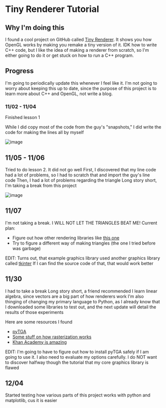 # Tiny Renderer Tutorial

## Why I'm doing this

I found a cool project on GitHub called [Tiny Renderer](https://github.com/ssloy/tinyrenderer). It shows you how OpenGL works by making you remake a tiny version of it. IDK how to write C++ code, but I like the idea of making a renderer from scratch, so I'm either going to do it or get stuck on how to run a C++ program.

## Progress

I'm going to periodically update this whenever I feel like it. I'm not going to worry about keeping this up to date, since the purpose of this project is to learn more about C++ and OpenGL, not write a blog.

### 11/02 - 11/04

Finished lesson 1

While I did copy most of the code from the guy's "snapshots," I did write the code for making the lines all by myself

![image](display/lesson1_wireframe.tga)

## 11/05 - 11/06

Tried to do lesson 2. It did not go well
First, I discovered that my line code had a lot of problems, so I had to scratch that and import the guy's line code
Then, I had a lot of problems regarding the triangle
Long story short, I'm taking a break from this project

![image](lesson2_failedtriangles.tga)

## 11/07

I'm not taking a break. I WILL NOT LET THE TRIANGLES BEAT ME!
Current plan:
- Figure out how other rendering libraries like [this one](https://www.rose-hulman.edu/class/csse/resources/Python/ZelleGraphics.html)
- Try to figure a different way of making triangles (the one I tried before was garbage)

EDIT: Turns out, that example graphics library used another graphics library called [tkinter](https://realpython.com/python-gui-tkinter/)
      If I can find the source code of that, that would work better

## 11/30

I had to take a break
Long story short, a friend recommended I learn linear algebra, since vectors are a big part of how renderers work
I'm also thinging of changing my primary language to Python, as I already know that
I downloaded some libraries to test out, and the next update will detail the results of those experiments

Here are some resources I found
- [pyTGA](https://github.com/MircoT/pyTGA)
- [Some stuff on how rasterization works](https://www.scratchapixel.com/lessons/3d-basic-rendering/rasterization-practical-implementation/projection-stage.html)
- [Khan Academy is amazing](https://www.khanacademy.org/math/linear-algebra/vectors-and-spaces/vectors/v/linear-algebra-parametric-representations-of-lines)

EDIT: I'm going to have to figure out how to install pyTGA safely if I am going to use it. I also need to evaluate my options carefully. I do NOT want to discover halfway though the tutorial that my core graphics library is flawed

## 12/04

Started testing how various parts of this project works with python and matplotlib, cus it is easier

